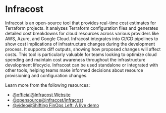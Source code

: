 # Infracost

Infracost is an open-source tool that provides real-time cost estimates for Terraform projects. It analyzes Terraform configuration files and generates detailed cost breakdowns for cloud resources across various providers like AWS, Azure, and Google Cloud. Infracost integrates into CI/CD pipelines to show cost implications of infrastructure changes during the development process. It supports diff outputs, showing how proposed changes will affect costs. This tool is particularly valuable for teams looking to optimize cloud spending and maintain cost awareness throughout the infrastructure development lifecycle. Infracost can be used standalone or integrated with other tools, helping teams make informed decisions about resource provisioning and configuration changes.

Learn more from the following resources:

- [@official@Infracost Website](https://www.infracost.io/)
- [@opensource@infracost/infracost](https://github.com/infracost/infracost)
- [@video@Shifting FinOps Left: A live demo](https://www.youtube.com/watch?v=BQeO137DDo8)